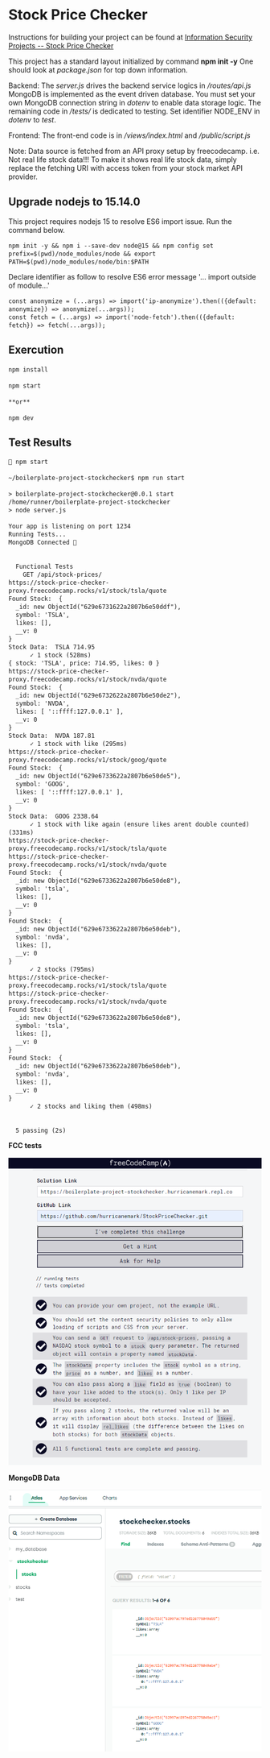 # Stock Price Checker

Instructions for building your project can be found at [Information Security Projects -- Stock Price Checker](https://freecodecamp.org/learn/information-security/information-security-projects/stock-price-checker)


This project has a standard layout initialized by command **npm init -y**
One should look at *package.json* for top down information.

Backend: The *server.js* drives the backend service logics in */routes/api.js*
MongoDB is implemented as the event driven database.  You must set your own MongoDB connection string in *dotenv* to enable data storage logic.
The remaining code in */tests/* is dedicated to testing.  Set identifier NODE_ENV in *dotenv* to *test*.

Frontend: The front-end code is in */views/index.html*  and */public/script.js*

Note:
Data source is fetched from an API proxy setup by freecodecamp.  i.e. Not real life stock data!!!   To make it shows real life stock data, simply replace the fetching URI with access token from your stock market API provider.

## Upgrade nodejs to 15.14.0

This project requires nodejs 15 to resolve ES6 import issue.  Run the command below.

```
npm init -y && npm i --save-dev node@15 && npm config set prefix=$(pwd)/node_modules/node && export PATH=$(pwd)/node_modules/node/bin:$PATH
```

Declare identifier as follow to resolve ES6 error message '... import outside of module...'

```
const anonymize = (...args) => import('ip-anonymize').then(({default: anonymize}) => anonymize(...args));
const fetch = (...args) => import('node-fetch').then(({default: fetch}) => fetch(...args));
```


## Exercution

```
npm install

npm start

**or**

npm dev
```

## Test Results

```
 npm start

~/boilerplate-project-stockchecker$ npm run start

> boilerplate-project-stockchecker@0.0.1 start /home/runner/boilerplate-project-stockchecker
> node server.js

Your app is listening on port 1234
Running Tests...
MongoDB Connected 🍕


  Functional Tests
    GET /api/stock-prices/
https://stock-price-checker-proxy.freecodecamp.rocks/v1/stock/tsla/quote
Found Stock:  {
  _id: new ObjectId("629e6731622a2807b6e50ddf"),
  symbol: 'TSLA',
  likes: [],
  __v: 0
}
Stock Data:  TSLA 714.95
      ✓ 1 stock (528ms)
{ stock: 'TSLA', price: 714.95, likes: 0 }
https://stock-price-checker-proxy.freecodecamp.rocks/v1/stock/nvda/quote
Found Stock:  {
  _id: new ObjectId("629e6732622a2807b6e50de2"),
  symbol: 'NVDA',
  likes: [ '::ffff:127.0.0.1' ],
  __v: 0
}
Stock Data:  NVDA 187.81
      ✓ 1 stock with like (295ms)
https://stock-price-checker-proxy.freecodecamp.rocks/v1/stock/goog/quote
Found Stock:  {
  _id: new ObjectId("629e6733622a2807b6e50de5"),
  symbol: 'GOOG',
  likes: [ '::ffff:127.0.0.1' ],
  __v: 0
}
Stock Data:  GOOG 2338.64
      ✓ 1 stock with like again (ensure likes arent double counted) (331ms)
https://stock-price-checker-proxy.freecodecamp.rocks/v1/stock/tsla/quote
https://stock-price-checker-proxy.freecodecamp.rocks/v1/stock/nvda/quote
Found Stock:  {
  _id: new ObjectId("629e6733622a2807b6e50de8"),
  symbol: 'tsla',
  likes: [],
  __v: 0
}
Found Stock:  {
  _id: new ObjectId("629e6733622a2807b6e50deb"),
  symbol: 'nvda',
  likes: [],
  __v: 0
}
      ✓ 2 stocks (795ms)
https://stock-price-checker-proxy.freecodecamp.rocks/v1/stock/tsla/quote
https://stock-price-checker-proxy.freecodecamp.rocks/v1/stock/nvda/quote
Found Stock:  {
  _id: new ObjectId("629e6733622a2807b6e50de8"),
  symbol: 'tsla',
  likes: [],
  __v: 0
}
Found Stock:  {
  _id: new ObjectId("629e6733622a2807b6e50deb"),
  symbol: 'nvda',
  likes: [],
  __v: 0
}
      ✓ 2 stocks and liking them (498ms)


  5 passing (2s)

```

**FCC tests**

![passed 5](./public/stockCheckerTestResults.PNG)


**MongoDB Data**

![Mongoose](./public/MongooseStockData.PNG)

